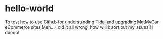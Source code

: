 # hello-world
To test how to use Github for understanding Tidal and upgrading MatMyCar eCommerce sites
Meh... I did it all wrong, how will it sort out my issues!!
I dunno!
